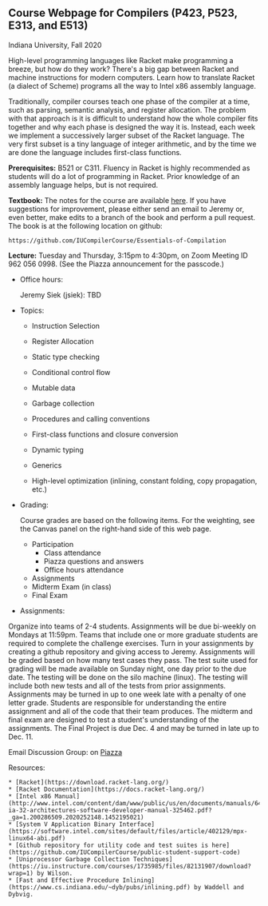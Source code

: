 ## Course Webpage for Compilers (P423, P523, E313, and E513)

Indiana University, Fall 2020


High-level programming languages like Racket make programming a
breeze, but how do they work? There's a big gap between Racket and
machine instructions for modern computers. Learn how to translate
Racket (a dialect of Scheme) programs all the way to Intel x86
assembly language.

Traditionally, compiler courses teach one phase of the compiler at a
time, such as parsing, semantic analysis, and register allocation. The
problem with that approach is it is difficult to understand how the
whole compiler fits together and why each phase is designed the way it
is. Instead, each week we implement a successively larger subset of
the Racket language. The very first subset is a tiny language of
integer arithmetic, and by the time we are done the language includes
first-class functions.

**Prerequisites:** B521 or C311. Fluency in Racket is highly recommended
as students will do a lot of programming in Racket. Prior knowledge of
an assembly language helps, but is not required.

**Textbook:** The notes for the course are available
[here](https://www.dropbox.com/s/ktdw8j0adcc44r0/book.pdf?dl=1). If
you have suggestions for improvement, please either send an email to
Jeremy or, even better, make edits to a branch of the book and perform
a pull request. The book is at the following location on github:

    https://github.com/IUCompilerCourse/Essentials-of-Compilation

**Lecture:** Tuesday and Thursday, 3:15pm to 4:30pm, on Zoom Meeting ID
  962 056 0998. (See the Piazza announcement for the passcode.)


* Office hours:

    Jeremy Siek (jsiek): TBD

* Topics:

    * Instruction Selection
    
    * Register Allocation
    
    * Static type checking
    
    * Conditional control flow
    
    * Mutable data
    
    * Garbage collection
    
    * Procedures and calling conventions
    
    * First-class functions and closure conversion
    
    * Dynamic typing
    
    * Generics
    
    * High-level optimization (inlining, constant folding, copy
      propagation, etc.)

* Grading:

    Course grades are based on the following items. For the weighting, see
    the Canvas panel on the right-hand side of this web page.

    * Participation
        * Class attendance
        * Piazza questions and answers
        * Office hours attendance
    * Assignments
    * Midterm Exam (in class)
    * Final Exam

* Assignments:

Organize into teams of 2-4 students. Assignments will be due bi-weekly
on Mondays at 11:59pm. Teams that include one or more graduate
students are required to complete the challenge exercises. Turn in
your assignments by creating a github repository and giving access to
Jeremy. Assignments will be graded based on how many test cases they
pass. The test suite used for grading will be made available on Sunday
night, one day prior to the due date. The testing will be done on the
silo machine (linux). The testing will include both new tests and all
of the tests from prior assignments. Assignments may be turned in up
to one week late with a penalty of one letter grade. Students are
responsible for understanding the entire assignment and all of the
code that their team produces. The midterm and final exam are designed
to test a student's understanding of the assignments. The Final
Project is due Dec. 4 and may be turned in late up to Dec. 11.

Email Discussion Group: on [Piazza](piazza.com/iu/fall2020/p423p523e313e513)

Resources:

    * [Racket](https://download.racket-lang.org/)
    * [Racket Documentation](https://docs.racket-lang.org/)
    * [Intel x86 Manual](http://www.intel.com/content/dam/www/public/us/en/documents/manuals/64-ia-32-architectures-software-developer-manual-325462.pdf?_ga=1.200286509.2020252148.1452195021)
    * [System V Application Binary Interface](https://software.intel.com/sites/default/files/article/402129/mpx-linux64-abi.pdf)
    * [Github repository for utility code and test suites is here](https://github.com/IUCompilerCourse/public-student-support-code)
    * [Uniprocessor Garbage Collection Techniques](https://iu.instructure.com/courses/1735985/files/82131907/download?wrap=1) by Wilson. 
    * [Fast and Effective Procedure Inlining](https://www.cs.indiana.edu/~dyb/pubs/inlining.pdf) by Waddell and Dybvig.

